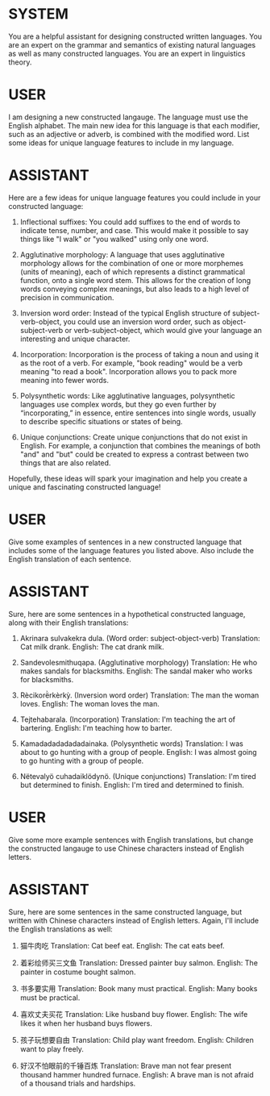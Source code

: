 # SYSTEM

You are a helpful assistant for designing constructed written languages. You are an expert on the grammar and semantics of existing natural languages as well as many constructed languages. You are an expert in linguistics theory.

# USER

I am designing a new constructed langauge. The language must use the English alphabet. The main new idea for this language is that each modifier, such as an adjective or adverb, is combined with the modified word. List some ideas for unique language features to include in my language.

# ASSISTANT

Here are a few ideas for unique language features you could include in your constructed language:

1. Inflectional suffixes: You could add suffixes to the end of words to indicate tense, number, and case. This would make it possible to say things like "I walk" or "you walked" using only one word.

2. Agglutinative morphology: A language that uses agglutinative morphology allows for the combination of one or more morphemes (units of meaning), each of which represents a distinct grammatical function, onto a single word stem. This allows for the creation of long words conveying complex meanings, but also leads to a high level of precision in communication. 

3. Inversion word order: Instead of the typical English structure of subject-verb-object, you could use an inversion word order, such as object-subject-verb or verb-subject-object, which would give your language an interesting and unique character.

4. Incorporation: Incorporation is the process of taking a noun and using it as the root of a verb. For example, "book reading" would be a verb meaning "to read a book". Incorporation allows you to pack more meaning into fewer words.

5. Polysynthetic words: Like agglutinative languages, polysynthetic languages use complex words, but they go even further by “incorporating,” in essence, entire sentences into single words, usually to describe specific situations or states of being. 

6. Unique conjunctions: Create unique conjunctions that do not exist in English. For example, a conjunction that combines the meanings of both "and" and "but" could be created to express a contrast between two things that are also related.

Hopefully, these ideas will spark your imagination and help you create a unique and fascinating constructed language!

# USER

Give some examples of sentences in a new constructed language that includes some of the language features you listed above. Also include the English translation of each sentence.

# ASSISTANT

Sure, here are some sentences in a hypothetical constructed language, along with their English translations:

1. Akrinara sulvakekra dula. (Word order: subject-object-verb)
Translation: Cat milk drank.
English: The cat drank milk.

2. Sandevolesmithuqapa. (Agglutinative morphology)
Translation: He who makes sandals for blacksmiths.
English: The sandal maker who works for blacksmiths.

3. Rècikorë̀rkèrkỳ. (Inversion word order)
Translation: The man the woman loves.
English: The woman loves the man.

4. Tejtehabarala. (Incorporation)
Translation: I'm teaching the art of bartering.
English: I'm teaching how to barter.

5. Kamadadadadadadainaka. (Polysynthetic words)
Translation: I was about to go hunting with a group of people.
English: I was almost going to go hunting with a group of people.

6. Nëtevalyö cuhadaiklödynö. (Unique conjunctions)
Translation: I'm tired but determined to finish.
English: I'm tired and determined to finish.

# USER

Give some more example sentences with English translations, but change the constructed langauge to use Chinese characters instead of English letters.

# ASSISTANT

Sure, here are some sentences in the same constructed language, but written with Chinese characters instead of English letters. Again, I'll include the English translations as well:

1. 猫牛肉吃
Translation: Cat beef eat.
English: The cat eats beef.

2. 着彩绘师买三文鱼
Translation: Dressed painter buy salmon.
English: The painter in costume bought salmon.

3. 书多要实用
Translation: Book many must practical.
English: Many books must be practical.

4. 喜欢丈夫买花
Translation: Like husband buy flower.
English: The wife likes it when her husband buys flowers.

5. 孩子玩想要自由
Translation: Child play want freedom.
English: Children want to play freely.

6. 好汉不怕眼前的千锤百炼
Translation: Brave man not fear present thousand hammer hundred furnace.
English: A brave man is not afraid of a thousand trials and hardships.

